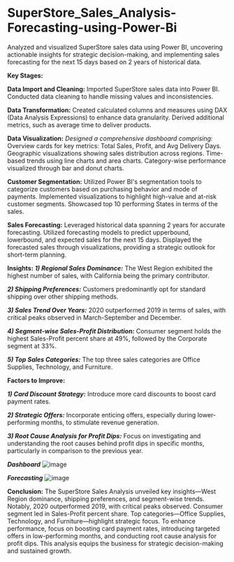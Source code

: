 # SuperStore_Sales_Analysis-Forecasting-using-Power-Bi
Analyzed and visualized SuperStore sales data using Power BI, uncovering actionable insights for strategic decision-making, and implementing sales forecasting for the next 15 days based on 2 years of historical data.

**Key Stages:**

**Data Import and Cleaning:**
Imported SuperStore sales data into Power BI.
Conducted data cleaning to handle missing values and inconsistencies.

**Data Transformation:**
Created calculated columns and measures using DAX (Data Analysis Expressions) to enhance data granularity.
Derived additional metrics, such as average time to deliver products.

**Data Visualization:**
_Designed a comprehensive dashboard comprising:_
Overview cards for key metrics: Total Sales, Profit, and Avg Delivery Days.
Geographic visualizations showing sales distribution across regions.
Time-based trends using line charts and area charts.
Category-wise performance visualized through bar and donut charts.

**Customer Segmentation:**
Utilized Power BI's segmentation tools to categorize customers based on purchasing behavior and mode of payments.
Implemented visualizations to highlight high-value and at-risk customer segments.
Showcased top 10 performing States in terms of the sales.

**Sales Forecasting:**
Leveraged historical data spanning 2 years for accurate forecasting.
Utilized forecasting models to predict upperbound, lowerbound, and expected sales for the next 15 days.
Displayed the forecasted sales through visualizations, providing a strategic outlook for short-term planning.

**Insights:**
**_1) Regional Sales Dominance:_** The West Region exhibited the highest number of sales, with California being the primary contributor.

**_2) Shipping Preferences:_** Customers predominantly opt for standard shipping over other shipping methods.

**_3) Sales Trend Over Years:_** 2020 outperformed 2019 in terms of sales, with critical peaks observed in March-September and December.

**_4) Segment-wise Sales-Profit Distribution:_** Consumer segment holds the highest Sales-Profit percent share at 49%, followed by the Corporate segment at 33%.

**_5) Top Sales Categories:_** The top three sales categories are Office Supplies, Technology, and Furniture.

**Factors to Improve:**

**_1) Card Discount Strategy:_** Introduce more card discounts to boost card payment rates.

**_2) Strategic Offers:_** Incorporate enticing offers, especially during lower-performing months, to stimulate revenue generation.

**_3) Root Cause Analysis for Profit Dips:_** Focus on investigating and understanding the root causes behind profit dips in specific months, particularly in comparison to the previous year.


_**Dashboard**_
![image](https://github.com/4bhijeet341/SuperStore_Sales_Analysis-Forecasting-using-Power-Bi/assets/150332865/39713301-f1ea-4496-9690-196a1d1fc112)

_**Forecasting**_
![image](https://github.com/4bhijeet341/SuperStore_Sales_Analysis-Forecasting-using-Power-Bi/assets/150332865/50d283be-b248-441f-b66f-6141304cafe9)


**Conclusion:**
The SuperStore Sales Analysis unveiled key insights—West Region dominance, shipping preferences, and segment-wise trends. Notably, 2020 outperformed 2019, with critical peaks observed. Consumer segment led in Sales-Profit percent share. Top categories—Office Supplies, Technology, and Furniture—highlight strategic focus.
To enhance performance, focus on boosting card payment rates, introducing targeted offers in low-performing months, and conducting root cause analysis for profit dips.
This analysis equips the business for strategic decision-making and sustained growth.
